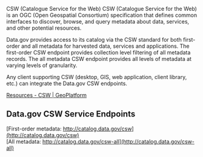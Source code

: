 CSW (Catalogue Service for the Web)
CSW (Catalogue Service for the Web) is an OGC (Open Geospatial Consortium) specification that defines common interfaces to discover, browse, and query metadata about data, services, and other potential resources.

Data.gov provides access to its catalog via the CSW standard for both first-order and all metadata for harvested data, services and applications. The first-order CSW endpoint provides collection level filtering of all metadata records. The all metadata CSW endpoint provides all levels of metadata at varying levels of granularity.

Any client supporting CSW (desktop, GIS, web application, client library, etc.) can integrate the Data.gov CSW endpoints.

[Resources - CSW | GeoPlatform](https://cms.geoplatform.gov/csw-resources)  

## Data.gov CSW Service Endpoints  
[First-order metadata: http://catalog.data.gov/csw](http://catalog.data.gov/csw)  
[All metadata: http://catalog.data.gov/csw-all](http://catalog.data.gov/csw-all)  